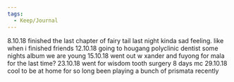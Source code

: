 ```yaml
---
tags:
  - Keep/Journal
---
```


8.10.18
finished the last chapter of fairy tail last night
kinda sad feeling. like when i finished friends
12.10.18
going to hougang polyclinic dentist
some nights album we are young
15.10.18
went out w xander and fuyong for mala for the last time?
23.10.18
went for wisdom tooth surgery
8 days mc
29.10.18
cool to be at home for so long
been playing a bunch of prismata recently